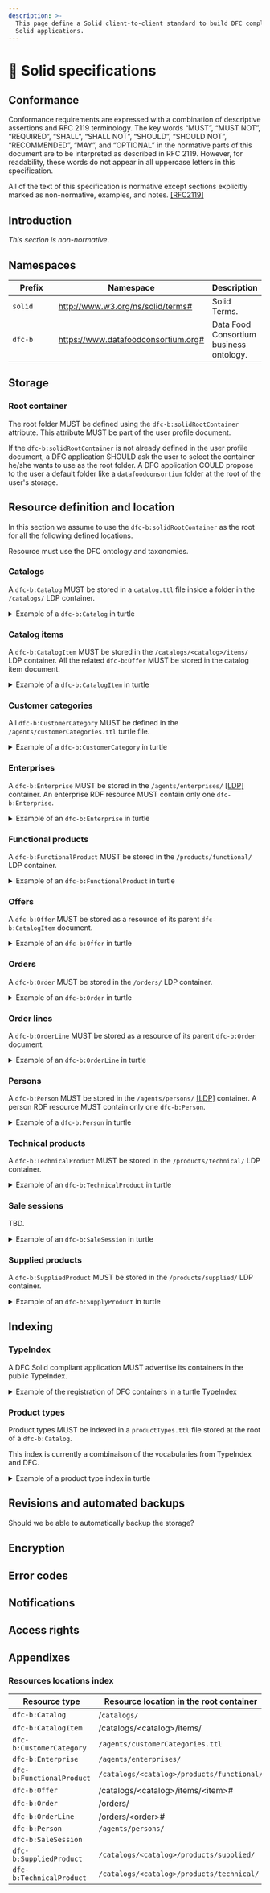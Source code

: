 ```yaml
---
description: >-
  This page define a Solid client-to-client standard to build DFC compliant
  Solid applications.
---
```


# 🚧 Solid specifications

## Conformance

Conformance requirements are expressed with a combination of descriptive assertions and RFC 2119 terminology. The key words “MUST”, “MUST NOT”, “REQUIRED”, “SHALL”, “SHALL NOT”, “SHOULD”, “SHOULD NOT”, “RECOMMENDED”, “MAY”, and “OPTIONAL” in the normative parts of this document are to be interpreted as described in RFC 2119. However, for readability, these words do not appear in all uppercase letters in this specification.

All of the text of this specification is normative except sections explicitly marked as non-normative, examples, and notes. [\[RFC2119\]](file:///home/malecoq/Projets/Mycelium/specs/index.html#biblio-rfc2119)

## Introduction

_This section is non-normative_.

## Namespaces

<table><thead><tr><th width="249">Prefix</th><th>Namespace</th><th>Description</th></tr></thead><tbody><tr><td><code>solid</code></td><td><a href="http://www.w3.org/ns/solid/terms">http://www.w3.org/ns/solid/terms#</a></td><td>Solid Terms.</td></tr><tr><td><code>dfc-b</code></td><td><a href="https://www.datafoodconsortium.org">https://www.datafoodconsortium.org#</a></td><td>Data Food Consortium business ontology.</td></tr></tbody></table>

## Storage

### Root container

The root folder MUST be defined using the `dfc-b:solidRootContainer` attribute. This attribute MUST be part of the user profile document.

If the `dfc-b:solidRootContainer` is not already defined in the user profile document, a DFC application SHOULD ask the user to select the container he/she wants to use as the root folder. A DFC application COULD propose to the user a default folder like a `datafoodconsortium` folder at the root of the user's storage.

## Resource definition and location

In this section we assume to use the `dfc-b:solidRootContainer` as the root for all the following defined locations.

Resource must use the DFC ontology and taxonomies.

### Catalogs

A `dfc-b:Catalog` MUST be stored in a `catalog.ttl` file inside a folder in the `/catalogs/` LDP container.

<details>

<summary>Example of a <code>dfc-b:Catalog</code> in turtle</summary>

```turtle
@prefix : <#>.
@prefix dfc-b: <https://www.datafoodconsortium.org#>.

<> 
    a dfc-b:Catalog;
```

</details>

### Catalog items

A `dfc-b:CatalogItem` MUST be stored in the `/catalogs/<catalog>/items/` LDP container. All the related `dfc-b:Offer` MUST be stored in the catalog item document.

<details>

<summary>Example of a <code>dfc-b:CatalogItem</code> in turtle</summary>

```turtle
@prefix : <#>.
@prefix dfc-b: <https://www.datafoodconsortium.org#>.

<> 
    a dfc-b:CatalogItem;
```

</details>

### Customer categories

All `dfc-b:CustomerCategory` MUST be defined in the `/agents/customerCategories.ttl` turtle file.

<details>

<summary>Example of a <code>dfc-b:CustomerCategory</code> in turtle</summary>

```turtle
@prefix : <#>.
@prefix dfc-b: <https://www.datafoodconsortium.org#>.

<> 
    a dfc-b:CustomerCategory;
```

</details>

### Enterprises

A `dfc-b:Enterprise` MUST be stored in the `/agents/enterprises/` [\[LDP\]](file:///home/malecoq/Projets/Mycelium/specs/index.html#biblio-ldp) container. An enterprise RDF resource MUST contain only one `dfc-b:Enterprise`.

<details>

<summary>Example of an <code>dfc-b:Enterprise</code> in turtle</summary>

{% code fullWidth="true" %}
```turtle
@prefix dfc-root: </>.
@prefix dfc-b: <https://www.datafoodconsortium.org#>.
@prefix products: <dfc-root:catalogs/default/products/>.
@prefix customerCategories: <dfc-root:agents/customerCategories.ttl#>.

<>
    a dfc-b:Enterprise;
    dfc-b:name "Name of the enterprise";
    dfc-b:VATnumber 0512658491;
    dfc-b:defines <customerCategories:default>;
    dfc-b:supplies <products:tomato.ttl>, <products:carrot.ttl>;
    dfc-b:manages <products:tomato.ttl#catalogItem1>, <products:carrot.ttl#catalogItem1>.
```
{% endcode %}

</details>

### Functional products

A `dfc-b:FunctionalProduct` MUST be stored in the `/products/functional/` LDP container.

<details>

<summary>Example of an <code>dfc-b:FunctionalProduct</code> in turtle</summary>

```turtle
@prefix : <#>.
@prefix dfc-b: <https://www.datafoodconsortium.org#>.

<> 
    a dfc-b:FunctionalProduct;
```

</details>

### Offers

A `dfc-b:Offer` MUST be stored as a resource of its parent `dfc-b:CatalogItem` document.

<details>

<summary>Example of an <code>dfc-b:Offer</code> in turtle</summary>

```turtle
@prefix : <#>.
@prefix dfc-b: <https://www.datafoodconsortium.org#>.

<> 
    a dfc-b:Offer;
```

</details>

### Orders

A `dfc-b:Order` MUST be stored in the `/orders/` LDP container.

<details>

<summary>Example of an <code>dfc-b:Order</code> in turtle</summary>

```turtle
@prefix : <#>.
@prefix dfc-b: <https://www.datafoodconsortium.org#>.

<> 
    a dfc-b:Order;
```

</details>

### Order lines

A `dfc-b:OrderLine` MUST be stored as a resource of its parent `dfc-b:Order` document.

<details>

<summary>Example of an <code>dfc-b:OrderLine</code> in turtle</summary>

```turtle
@prefix : <#>.
@prefix dfc-b: <https://www.datafoodconsortium.org#>.

<> 
    a dfc-b:OrderLine;
```

</details>

### Persons

A `dfc-b:Person` MUST be stored in the `/agents/persons/` [\[LDP\]](file:///home/malecoq/Projets/Mycelium/specs/index.html#biblio-ldp) container. A person RDF resource MUST contain only one `dfc-b:Person`.

<details>

<summary>Example of a <code>dfc-b:Person</code> in turtle</summary>

```turtle
@prefix : <#>.
@prefix dfc-b: <https://www.datafoodconsortium.org#>.

<> 
    a dfc-b:Person;
    dfc-b:firstName "Jean";
    dfc-b:familyName "Dupont";
    dfc-b:hasAddress [
        a dfc-b:Address;
        dfc-b:street "2, rue du pont";
        dfc-b:city "Bagnoles-de-l’Orne";
        dfc-b:postcode "61200";
        dfc-b:country: "France"  
    ].
```

</details>

### Technical products

A `dfc-b:TechnicalProduct` MUST be stored in the `/products/technical/` LDP container.

<details>

<summary>Example of an <code>dfc-b:TechnicalProduct</code> in turtle</summary>

```turtle
@prefix : <#>.
@prefix dfc-b: <https://www.datafoodconsortium.org#>.

<> 
    a dfc-b:TechnicalProduct;
```

</details>

### Sale sessions

TBD.

<details>

<summary>Example of an <code>dfc-b:SaleSession</code> in turtle</summary>

```turtle
@prefix : <#>.
@prefix dfc-b: <https://www.datafoodconsortium.org#>.

<> 
    a dfc-b:SaleSession;
```

</details>

### Supplied products

A `dfc-b:SuppliedProduct` MUST be stored in the `/products/supplied/` LDP container.

<details>

<summary>Example of an <code>dfc-b:SupplyProduct</code> in turtle</summary>

```turtle
@prefix : <#>.
@prefix dfc-b: <https://www.datafoodconsortium.org#>.

<> 
    a dfc-b:SupplyProduct;
```

</details>

## Indexing

### TypeIndex

A DFC Solid compliant application MUST advertise its containers in the public TypeIndex.

<details>

<summary>Example of the registration of DFC containers in a turtle TypeIndex</summary>

```turtle
@prefix solid: <http://www.w3.org/ns/solid/terms#>.
@prefix dfc-b: <https://www.datafoodconsortium.org#>.

<>
    a solid:TypeIndex ;
    a solid:ListedDocument.

<#ab09fd> a solid:TypeRegistration;
    solid:forClass <dfc-b:Enterprise>;
    solid:instanceContainer </path/to/Enterprises>.
```

</details>

### Product types

Product types MUST be indexed in a `productTypes.ttl` file stored at the root of a `dfc-b:Catalog`.&#x20;

This index is currently a combinaison of the vocabularies from TypeIndex and DFC.&#x20;

<details>

<summary>Example of a product type index in turtle</summary>

```turtle
@prefix solid: <http://www.w3.org/ns/solid/terms#>.
@prefix dfc-b: <https://www.datafoodconsortium.org#>.
@prefix dfc-pt: <https://www.datafoodconsortium.org/productTypes#>.

<#ab09fd> a solid:TypeRegistration;
    dfc-b:hasType <dfc-pt:artichoke>;
    solid:instance <./items/artichoke.ttl>.
```

</details>

## Revisions and automated backups

Should we be able to automatically backup the storage?

## Encryption

## Error codes

## Notifications

## Access rights

## Appendixes

### Resources locations index

| Resource type             | Resource location in the root container    |
| ------------------------- | ------------------------------------------ |
| `dfc-b:Catalog`           | /`catalogs/`                               |
| `dfc-b:CatalogItem`       | /catalogs/\<catalog>/items/                |
| `dfc-b:CustomerCategory`  | `/agents/customerCategories.ttl`           |
| `dfc-b:Enterprise`        | `/agents/enterprises/`                     |
| `dfc-b:FunctionalProduct` | `/catalogs/<catalog>/products/functional/` |
| `dfc-b:Offer`             | /catalogs/\<catalog>/items/\<item>#        |
| `dfc-b:Order`             | /orders/                                   |
| `dfc-b:OrderLine`         | /orders/\<order>#                          |
| `dfc-b:Person`            | `/agents/persons/`                         |
| `dfc-b:SaleSession`       |                                            |
| `dfc-b:SuppliedProduct`   | `/catalogs/<catalog>/products/supplied/`   |
| `dfc-b:TechnicalProduct`  | `/catalogs/<catalog>/products/technical/`  |
